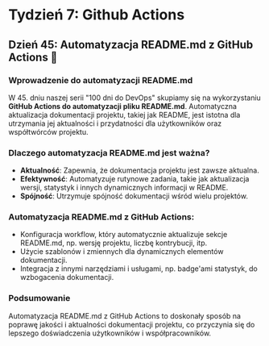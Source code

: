 # Tydzień 7: Github Actions

## Dzień 45: Automatyzacja README.md z GitHub Actions 📝

### Wprowadzenie do automatyzacji README.md
W 45. dniu naszej serii "100 dni do DevOps" skupiamy się na wykorzystaniu **GitHub Actions do automatyzacji pliku README.md**. Automatyczna aktualizacja dokumentacji projektu, takiej jak README, jest istotna dla utrzymania jej aktualności i przydatności dla użytkowników oraz współtwórców projektu.

### Dlaczego automatyzacja README.md jest ważna?
- **Aktualność**: Zapewnia, że dokumentacja projektu jest zawsze aktualna.
- **Efektywność**: Automatyzuje rutynowe zadania, takie jak aktualizacja wersji, statystyk i innych dynamicznych informacji w README.
- **Spójność**: Utrzymuje spójność dokumentacji wśród wielu projektów.

### Automatyzacja README.md z GitHub Actions:
- Konfiguracja workflow, który automatycznie aktualizuje sekcje README.md, np. wersję projektu, liczbę kontrybucji, itp.
- Użycie szablonów i zmiennych dla dynamicznych elementów dokumentacji.
- Integracja z innymi narzędziami i usługami, np. badge'ami statystyk, do wzbogacenia dokumentacji.

### Podsumowanie
Automatyzacja README.md z GitHub Actions to doskonały sposób na poprawę jakości i aktualności dokumentacji projektu, co przyczynia się do lepszego doświadczenia użytkowników i współpracowników.

